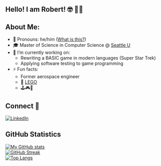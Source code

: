 ## Hello! I am Robert! :nerd_face: :technologist:

## About Me:
- :notebook: Pronouns: he/him ([What is this?](https://www.mypronouns.org/what-and-why))
- 🎓 Master of Science in Computer Science @ [Seattle U](https://www.seattleu.edu/scieng/computer-science/graduate/mscs/)
- 🔭 I’m currently working on:
  - Rewriting a BASIC game in modern languages (Super Star Trek)
  - Applying software testing to game programming
- ⚡ Fun facts:
  - Former aerospace engineer
  - 💖 [LEGO](https://www.lego.com/en-us)
  - 🕹️🎮🎲

<!--
## 📚 My Portfolio

[![Portfolio](https://img.shields.io/badge/-Portfolio-brightgreen?style=for-the-badge&)](https://github.com/thoresonjd/github-portfolio/blob/main/README.md)
-->

## Connect 📲
[![LinkedIn](https://img.shields.io/badge/LinkedIn-0e76a8?style=for-the-badge&logo=linkedin&logoColor=white)](https://www.linkedin.com/in/robert-brown-jr4000/)

## GitHub Statistics

[![My GitHub stats](https://github-readme-stats.vercel.app/api?username=brownr4000&theme=synthwave&hide_border=true)](https://github.com/anuraghazra/github-readme-stats)\
[![GitHub Streak](http://github-readme-streak-stats.herokuapp.com?user=brownr4000&theme=synthwave&hide_border=true)](https://git.io/streak-stats)\
[![Top Langs](https://github-readme-stats.vercel.app/api/top-langs/?username=brownr4000&theme=synthwave&hide_border=true&layout=compact&langs_count=10&exclude_repo=thoresonjd.github.io,resume)](https://github.com/anuraghazra/github-readme-stats)

<!--
**brownr4000/brownr4000** is a ✨ _special_ ✨ repository because its `README.md` (this file) appears on your GitHub profile.

Here are some ideas to get you started:

- 🔭 I’m currently working on ...
- 🌱 I’m currently learning ...
- 👯 I’m looking to collaborate on ...
- 🤔 I’m looking for help with ...
- 💬 Ask me about ...
- 📫 How to reach me: ...
- 😄 Pronouns: ...
- ⚡ Fun fact: ...
-->
